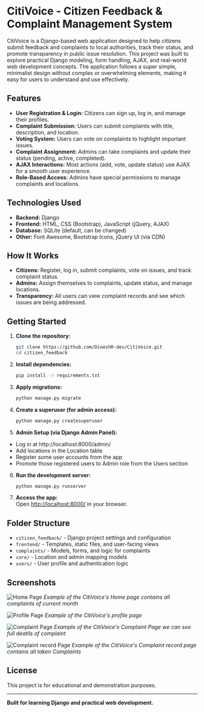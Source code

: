 # CitiVoice - Citizen Feedback & Complaint Management System

CitiVoice is a Django-based web application designed to help citizens submit feedback and complaints to local authorities, track their status, and promote transparency in public issue resolution. This project was built to explore practical Django modeling, form handling, AJAX, and real-world web development concepts. The application follows a super simple, minimalist design without complex or overwhelming elements, making it easy for users to understand and use effectively.

## Features

- **User Registration & Login:** Citizens can sign up, log in, and manage their profiles.
- **Complaint Submission:** Users can submit complaints with title, description, and location.
- **Voting System:** Users can vote on complaints to highlight important issues.
- **Complaint Assignment:** Admins can take complaints and update their status (pending, active, completed).
- **AJAX Interactions:** Most actions (add, vote, update status) use AJAX for a smooth user experience.
- **Role-Based Access:** Admins have special permissions to manage complaints and locations.

## Technologies Used

- **Backend:** Django
- **Frontend:** HTML, CSS (Bootstrap), JavaScript (jQuery, AJAX)
- **Database:** SQLite (default, can be changed)
- **Other:** Font Awesome, Bootstrap Icons, jQuery UI (via CDN)

## How It Works

- **Citizens:** Register, log in, submit complaints, vote on issues, and track complaint status.
- **Admins:** Assign themselves to complaints, update status, and manage locations.
- **Transparency:** All users can view complaint records and see which issues are being addressed.

## Getting Started

1. **Clone the repository:**
   ```bash
   git clone https://github.com/DineshR-dev/CitiVoice.git
   cd citizen_feedback
   ```

2. **Install dependencies:**
   ```bash
   pip install -r requirements.txt
   ```

3. **Apply migrations:**
   ```bash
   python manage.py migrate
   ```
4. **Create a superuser (for admin access):**
   ```bash
   python manage.py createsuperuser
   ```
5. **Admin Setup (via Django Admin Panel):**
- Log in at http://localhost:8000/admin/
- Add locations in the Location table
- Register some user accounts from the app
- Promote those registered users to Admin role from the Users section

6. **Run the development server:**
   ```bash
   python manage.py runserver
   ```

7. **Access the app:**  
   Open [http://localhost:8000/](http://localhost:8000/) in your browser.

## Folder Structure

- `citizen_feedback/` - Django project settings and configuration
- `frontend/` - Templates, static files, and user-facing views
- `complaints/` - Models, forms, and logic for complaints
- `core/` - Location and admin mapping models
- `users/` - User profile and authentication logic

## Screenshots

![Home Page](https://github.com/user-attachments/assets/4e9ce2a8-fb02-4187-9d5c-1f18f05652b0)
*Example of the CitiVoice's Home page contains all complaints of current month* 

![Profile Page](https://github.com/user-attachments/assets/d67a4dfd-156e-452d-b23a-a84db45026e9)
*Example of the CitiVoice's profile page*

![Complaint Page](https://github.com/user-attachments/assets/69c6704d-f83f-4353-a2f5-4d247e7ce6ff)
*Example of the CitiVoice's Complaint Page we can see full deatils of complaint*

![Complaint record Page](https://github.com/user-attachments/assets/ac0d9a93-0e22-477d-b253-2a03537fc951)
*Example of the CitiVoice's Complaint record page contains all taken Complaints*

## License

This project is for educational and demonstration purposes.

---

**Built for learning Django and practical web development.**

